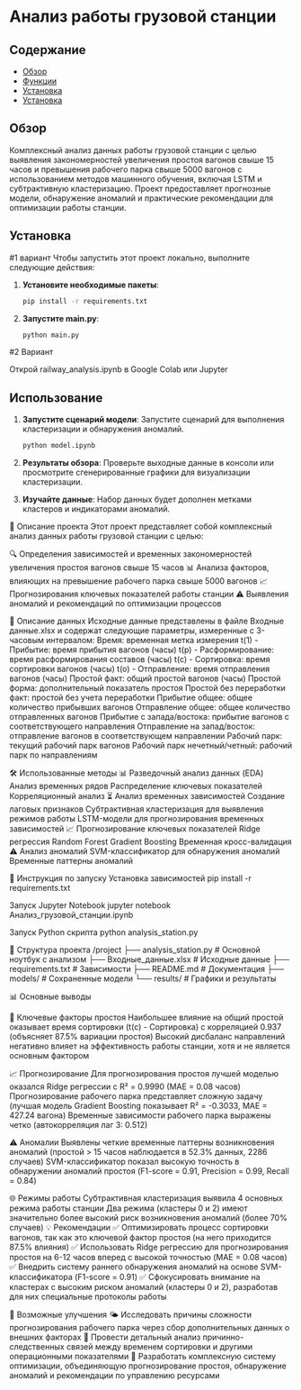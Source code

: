 # Анализ работы грузовой станции

## Содержание
- [Обзор](#overview)
- [Функции](#features)
- [Установка](#installation)
- [Установка](#usage)


## Обзор
Комплексный анализ данных работы грузовой станции с целью выявления закономерностей увеличения простоя вагонов свыше 15 часов и превышения рабочего парка свыше 5000 вагонов с использованием методов машинного обучения, включая LSTM и субтрактивную кластеризацию. Проект предоставляет прогнозные модели, обнаружение аномалий и практические рекомендации для оптимизации работы станции.

## Установка
#1 вариант
Чтобы запустить этот проект локально, выполните следующие действия:

1. **Установите необходимые пакеты**:
    ```bash
    pip install -r requirements.txt
    ```
    
2. **Запустите main.py**:
    ```bash
    python main.py
    ```

#2 Вариант 

Открой railway_analysis.ipynb в Google Colab или Jupyter

## Использование

1. **Запустите сценарий модели**: Запустите сценарий для выполнения кластеризации и обнаружения аномалий.
    ```bash
    python model.ipynb
    ```

2. **Результаты обзора**: Проверьте выходные данные в консоли или просмотрите сгенерированные графики для визуализации кластеризации.

3. **Изучайте данные**: Набор данных будет дополнен метками кластеров и индикаторами аномалий.

📌 Описание проекта
Этот проект представляет собой комплексный анализ данных работы грузовой станции с целью:

🔍 Определения зависимостей и временных закономерностей увеличения простоя вагонов свыше 15 часов
📊 Анализа факторов, влияющих на превышение рабочего парка свыше 5000 вагонов
📈 Прогнозирования ключевых показателей работы станции
⚠️ Выявления аномалий и рекомендаций по оптимизации процессов

📂 Описание данных
Исходные данные представлены в файле Входные данные.xlsx и содержат следующие параметры, измеренные с 3-часовым интервалом:
Время: временная метка измерения
t(1) - Прибытие: время прибытия вагонов (часы)
t(p) - Расформирование: время расформирования составов (часы)
t(c) - Сортировка: время сортировки вагонов (часы)
t(o) - Отправление: время отправления вагонов (часы)
Простой факт: общий простой вагонов (часы)
Простой форма: дополнительный показатель простоя
Простой без переработки факт: простой без учета переработки
Прибытие общее: общее количество прибывших вагонов
Отправление общее: общее количество отправленных вагонов
Прибытие с запада/востока: прибытие вагонов с соответствующего направления
Отправление на запад/восток: отправление вагонов в соответствующем направлении
Рабочий парк: текущий рабочий парк вагонов
Рабочий парк нечетный/четный: рабочий парк по направлениям

🛠️ Использованные методы
📊 Разведочный анализ данных (EDA)
Анализ временных рядов
Распределение ключевых показателей
Корреляционный анализ
⏳ Анализ временных зависимостей
Создание лаговых признаков
Субтрактивная кластеризация для выявления режимов работы
LSTM-модели для прогнозирования временных зависимостей
📈 Прогнозирование ключевых показателей
Ridge регрессия
Random Forest
Gradient Boosting
Временная кросс-валидация
⚠️ Анализ аномалий
SVM-классификатор для обнаружения аномалий
Временные паттерны аномалий

🚀 Инструкция по запуску
Установка зависимостей
pip install -r requirements.txt

Запуск Jupyter Notebook
jupyter notebook Анализ_грузовой_станции.ipynb

Запуск Python скрипта
python analysis_station.py

📂 Структура проекта
/project
├── analysis_station.py            # Основной ноутбук с анализом
├── Входные_данные.xlsx            # Исходные данные
├── requirements.txt               # Зависимости
├── README.md                      # Документация
├── models/                        # Сохраненные модели
└── results/                       # Графики и результаты

📊 Основные выводы

🔑 Ключевые факторы простоя
Наибольшее влияние на общий простой оказывает время сортировки (t(c) - Сортировка) с корреляцией 0.937 (объясняет 87.5% вариации простоя)
Высокий дисбаланс направлений негативно влияет на эффективность работы станции, хотя и не является основным фактором

📈 Прогнозирование
Для прогнозирования простоя лучшей моделью оказался Ridge регрессии с R² = 0.9990 (MAE = 0.08 часов)
Прогнозирование рабочего парка представляет сложную задачу (лучшая модель Gradient Boosting показывает R² = -0.3033, MAE = 427.24 вагона)
Временные зависимости рабочего парка выражены четко (автокорреляция лаг 3: 0.512)

⚠️ Аномалии
Выявлены четкие временные паттерны возникновения аномалий (простой > 15 часов наблюдается в 52.3% данных, 2286 случаев)
SVM-классификатор показал высокую точность в обнаружении аномалий простоя (F1-score = 0.91, Precision = 0.99, Recall = 0.84)

🌐 Режимы работы
Субтрактивная кластеризация выявила 4 основных режима работы станции
Два режима (кластеры 0 и 2) имеют значительно более высокий риск возникновения аномалий (более 70% случаев)
💡 Рекомендации
✅ Оптимизировать процесс сортировки вагонов, так как это ключевой фактор простоя (на него приходится 87.5% влияния)
✅ Использовать Ridge регрессию для прогнозирования простоя на 6-12 часов вперед с высокой точностью (MAE = 0.08 часов)
✅ Внедрить систему раннего обнаружения аномалий на основе SVM-классификатора (F1-score = 0.91)
✅ Сфокусировать внимание на кластерах с высоким риском аномалий (кластеры 0 и 2), разработав для них специальные протоколы работы

🌱 Возможные улучшения
🌤️ Исследовать причины сложности прогнозирования рабочего парка через сбор дополнительных данных о внешних факторах
🔗 Провести детальный анализ причинно-следственных связей между временем сортировки и другими операционными показателями
🤖 Разработать комплексную систему оптимизации, объединяющую прогнозирование простоя, обнаружение аномалий и рекомендации по управлению ресурсами
